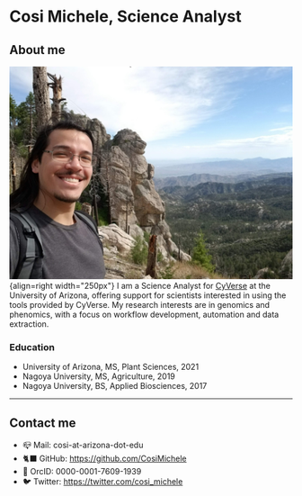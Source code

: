 # Cosi Michele, Science Analyst

## About me

![MC](./assets/MC_2020.jpg){align=right width="250px"}
I am a Science Analyst for [CyVerse](https://www.cyverse.org/) at the University of Arizona, offering support for scientists interested in using the tools provided by CyVerse. My research interests are in genomics and phenomics, with a focus on workflow development, automation and data extraction.

### Education

- University of Arizona, MS, Plant Sciences, 2021
- Nagoya University, MS, Agriculture, 2019
- Nagoya University, BS, Applied Biosciences, 2017

---

## Contact me

- 📪 Mail:  cosi-at-arizona-dot-edu 
- 🐈‍⬛ GitHub: https://github.com/CosiMichele 
- 🔬 OrcID: 0000-0001-7609-1939 
- 🐦 Twitter: https://twitter.com/cosi_michele 